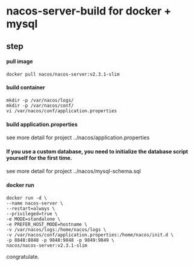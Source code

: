 # nacos-server-build for docker + mysql

## step

#### pull image
```` shell
docker pull nacos/nacos-server:v2.3.1-slim
````

#### build container
```` shell
mkdir -p /var/nacos/logs/
mkdir -p /var/nacos/conf/
vi /var/nacos/conf/application.properties
````
#### build application.properties
see more detail for project ../nacos/application.properties

#### If you use a custom database, you need to initialize the database script yourself for the first time.
see more detail for project ../nacos/mysql-schema.sql

#### docker run
```` shell
docker run -d \
--name nacos-server \
--restart=always \
--privileged=true \
-e MODE=standalone \
-e PREFER_HOST_MODE=hostname \
-v /var/nacos/logs:/home/nacos/logs \
-v /var/nacos/conf/application.properties:/home/nacos/init.d \
-p 8848:8848 -p 9848:9848 -p 9849:9849 \
nacos/nacos-server:v2.3.1-slim
````

congratulate.

